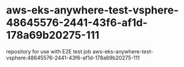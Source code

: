 # aws-eks-anywhere-test-vsphere-48645576-2441-43f6-af1d-178a69b20275-111
repository for use with E2E test job aws-eks-anywhere-test-vsphere:48645576-2441-43f6-af1d-178a69b20275-111
